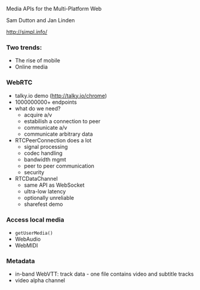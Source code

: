 Media APIs for the Multi-Platform Web

Sam Dutton and Jan Linden

http://simpl.info/

### Two trends:
* The rise of mobile
* Online media

### WebRTC
* talky.io demo (http://talky.io/chrome)
* 1000000000+ endpoints
* what do we need?
  * acquire a/v
  * estabilish a connection to peer
  * communicate a/v
  * communicate arbitrary data
* RTCPeerConnection does a lot
  * signal processing
  * codec handling
  * bandwidth mgmt
  * peer to peer communication
  * security
* RTCDataChannel
  * same API as WebSocket
  * ultra-low latency
  * optionally unreliable
  * sharefest demo

### Access local media
* `getUserMedia()`
* WebAudio
* WebMIDI

### Metadata
* in-band WebVTT: track data - one file contains video and subtitle tracks
* video alpha channel
